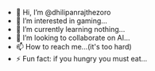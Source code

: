 - 👋 Hi, I’m @dhilipanrajthezoro
- 👀 I’m interested in gaming...
- 🌱 I’m currently learning nothing...
- 💞️ I’m looking to collaborate on AI...
- 📫 How to reach me...(it's too hard)
- ⚡ Fun fact: if you hungry you must eat...

<!---
dhilipanrajthezoro/dhilipanrajthezoro is a ✨ special ✨ repository because its `README.md` (this file) appears on your GitHub profile.
You can click the Preview link to take a look at your changes.
--->
